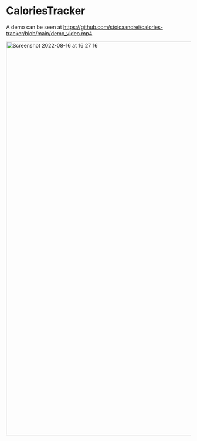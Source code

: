 

# CaloriesTracker

A demo can be seen at https://github.com/stoicaandrei/calories-tracker/blob/main/demo_video.mp4

<img width="1071" alt="Screenshot 2022-08-16 at 16 27 16" src="https://user-images.githubusercontent.com/22038087/184905018-42132adb-25ed-4593-96a4-a62be9e00ee6.png">
